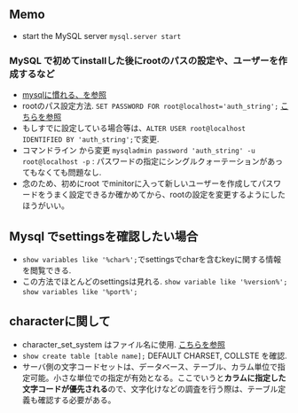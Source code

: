## Memo
- start the MySQL server `mysql.server start`
### MySQL で初めてinstallした後にrootのパスの設定や、ユーザーを作成するなど
- [mysqlに慣れる、を参照](https://qiita.com/yukibe/items/4ba2aa49510ab1f6b1f1)
- rootのパス設定方法. `SET PASSWORD FOR root@localhost='auth_string';` [こちらを参照](https://www.dbonline.jp/mysql/user/index2.html)
- もしすでに設定している場合等は、`ALTER USER root@localhost IDENTIFIED BY 'auth_string';`で変更.
- コマンドライン から変更 `mysqladmin password 'auth_string' -u root@localhost -p` : パスワードの指定にシングルクォーテーションがあってもなくても問題なし.
- 念のため、初めにroot でminitorに入って新しいユーザーを作成してパスワードをうまく設定できるか確かめてから、rootの設定を変更するようにしたほうがいい。
## Mysql でsettingsを確認したい場合
- `show variables like '%char%';`でsettingsでcharを含むkeyに関する情報を閲覧できる.
- この方法でほとんどのsettingsは見れる. `show variable like '%version%';` `show variables like '%port%';`
## characterに関して
- character_set_system はファイル名に使用. [こちらを参照](https://qiita.com/yukiyoshimura/items/d44a98021608c8f8a52a)
- `show create table [table name];` DEFAULT CHARSET, COLLSTE を確認.
- サーバ側の文字コードセットは、データベース、テーブル、カラム単位で指定可能。小さな単位での指定が有効となる。ここでいうと**カラムに指定した文字コードが優先される**ので、文字化けなどの調査を行う際は、テーブル定義も確認する必要がある。
